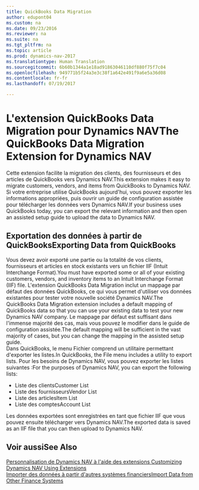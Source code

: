 ```yaml
---
title: QuickBooks Data Migration
author: edupont04
ms.custom: na
ms.date: 09/23/2016
ms.reviewer: na
ms.suite: na
ms.tgt_pltfrm: na
ms.topic: article
ms.prod: dynamics-nav-2017
ms.translationtype: Human Translation
ms.sourcegitcommit: 6b60b1344a1e18ad91863046110df880f75f7c04
ms.openlocfilehash: 949771b5f24a3e3c38f1a642e491f9a6e5a36d08
ms.contentlocale: fr-fr
ms.lasthandoff: 07/19/2017

---
```


# <a name="the-quickbooks-data-migration-extension-for-dynamics-nav"></a><span data-ttu-id="f409c-102">L'extension QuickBooks Data Migration pour Dynamics NAV</span><span class="sxs-lookup"><span data-stu-id="f409c-102">The QuickBooks Data Migration Extension for Dynamics NAV</span></span>
<span data-ttu-id="f409c-103">Cette extension facilite la migration des clients, des fournisseurs et des articles de QuickBooks vers Dynamics NAV.</span><span class="sxs-lookup"><span data-stu-id="f409c-103">This extension makes it easy to migrate customers, vendors, and items from QuickBooks to Dynamics NAV.</span></span> <span data-ttu-id="f409c-104">Si votre entreprise utilise QuickBooks aujourd'hui, vous pouvez exporter les informations appropriées, puis ouvrir un guide de configuration assistée pour télécharger les données vers Dynamics NAV.</span><span class="sxs-lookup"><span data-stu-id="f409c-104">If your business uses QuickBooks today, you can export the relevant information and then open an assisted setup guide to upload the data to Dynamics NAV.</span></span>  

## <a name="exporting-data-from-quickbooks"></a><span data-ttu-id="f409c-105">Exportation des données à partir de QuickBooks</span><span class="sxs-lookup"><span data-stu-id="f409c-105">Exporting Data from QuickBooks</span></span>
<span data-ttu-id="f409c-106">Vous devez avoir exporté une partie ou la totalité de vos clients, fournisseurs et articles en stock existants vers un fichier IIF (Intuit Interchange Format).</span><span class="sxs-lookup"><span data-stu-id="f409c-106">You must have exported some or all of your existing customers, vendors, and inventory items to an Intuit Interchange Format (IIF) file.</span></span> <span data-ttu-id="f409c-107">L'extension QuickBooks Data Migration inclut un mappage par défaut des données QuickBooks, ce qui vous permet d'utiliser vos données existantes pour tester votre nouvelle société Dynamics NAV.</span><span class="sxs-lookup"><span data-stu-id="f409c-107">The QuickBooks Data Migration extension includes a default mapping of QuickBooks data so that you can use your existing data to test your new Dynamics NAV company.</span></span> <span data-ttu-id="f409c-108">Le mappage par défaut est suffisant dans l'immense majorité des cas, mais vous pouvez le modifier dans le guide de configuration assistée.</span><span class="sxs-lookup"><span data-stu-id="f409c-108">The default mapping will be sufficient in the vast majority of cases, but you can change the mapping in the assisted setup guide.</span></span>  
<span data-ttu-id="f409c-109">Dans QuickBooks, le menu Fichier comprend un utilitaire permettant d'exporter les listes.</span><span class="sxs-lookup"><span data-stu-id="f409c-109">In QuickBooks, the File menu includes a utility to export lists.</span></span> <span data-ttu-id="f409c-110">Pour les besoins de Dynamics NAV, vous pouvez exporter les listes suivantes :</span><span class="sxs-lookup"><span data-stu-id="f409c-110">For the purposes of Dynamics NAV, you can export the following lists:</span></span>
- <span data-ttu-id="f409c-111">Liste des clients</span><span class="sxs-lookup"><span data-stu-id="f409c-111">Customer List</span></span>
- <span data-ttu-id="f409c-112">Liste des fournisseurs</span><span class="sxs-lookup"><span data-stu-id="f409c-112">Vendor List</span></span>
- <span data-ttu-id="f409c-113">Liste des articles</span><span class="sxs-lookup"><span data-stu-id="f409c-113">Item List</span></span>
- <span data-ttu-id="f409c-114">Liste des comptes</span><span class="sxs-lookup"><span data-stu-id="f409c-114">Account List</span></span>  

<span data-ttu-id="f409c-115">Les données exportées sont enregistrées en tant que fichier IIF que vous pouvez ensuite télécharger vers Dynamics NAV.</span><span class="sxs-lookup"><span data-stu-id="f409c-115">The exported data is saved as an IIF file that you can then upload to Dynamics NAV.</span></span>

## <a name="see-also"></a><span data-ttu-id="f409c-116">Voir aussi</span><span class="sxs-lookup"><span data-stu-id="f409c-116">See Also</span></span>  
[<span data-ttu-id="f409c-117">Personnalisation de Dynamics NAV à l'aide des extensions </span><span class="sxs-lookup"><span data-stu-id="f409c-117">Customizing Dynamics NAV Using Extensions </span></span>](ui-extensions.md)  
[<span data-ttu-id="f409c-118">Importer des données à partir d'autres systèmes financiers</span><span class="sxs-lookup"><span data-stu-id="f409c-118">Import Data from Other Finance Systems</span></span>](upload-data.md)  

